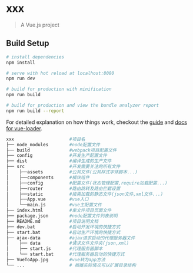 # xxx

> A Vue.js project

## Build Setup

``` bash
# install dependencies
npm install

# serve with hot reload at localhost:8080
npm run dev

# build for production with minification
npm run build

# build for production and view the bundle analyzer report
npm run build --report
```

For detailed explanation on how things work, checkout the [guide](http://vuejs-templates.github.io/webpack/) and [docs for vue-loader](http://vuejs.github.io/vue-loader).

``` bash
xxx						#项目名
├── node_modules		#node配置文件
├── build				#webpack项目配置文件
├── config				#开发生产配置文件
├── dist				#编译生成的生产文件
├── src					#开发需要关注的所有文件
│	 ├──assets			#公共文件(公共样式字体脚本...)
│	 ├──components		#模块组件
│	 ├──config			#配置文件(状态管理配置,require加载配置...)
│	 ├──router			#路由跳转及路由拦截设置
│	 ├──static			#按需加载的静态文件(json文件,xml文件...)
│	 ├──App.vue			#vue入口
│	 └──main.js			#vue主配置文件
├── index.html			#单文件项目页面文件
├── package.json		#node配置文件列表说明
├── README.md			#项目说明文档
├── dev.bat				#启动开发环境的快捷方式
├── start.bat			#启动生产环境的快捷方式
├── ajax-data			#ajax请求启动的代理服务器文件
│	 ├── data			#请求文件文件夹(json,xml)
│	 ├── start.js		#代理服务器脚本
│	 └── start.bat		#代理服务器启动的快捷方式
├── VueToApp.jpg		#vue转为app方法
└── ...  				# 根据实际情况可以扩展目录结构
```
